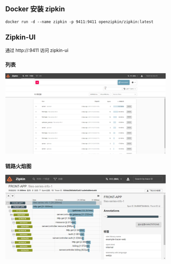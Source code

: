 

## Docker 安装 zipkin

```shell
docker run -d --name zipkin -p 9411:9411 openzipkin/zipkin:latest
```



## Zipkin-UI

通过 http://<zipkin-server>:9411 访问 zipkin-ui



### 列表

![zipkin-index](../../images/zipkin-index.png)

### 链路火焰图

![zipkin-ui](../../images/zipkin-ui.png)


